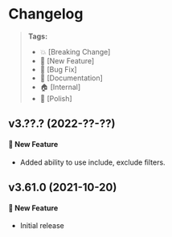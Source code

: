 Changelog
=========

> **Tags:**
> - :boom:       [Breaking Change]
> - :rocket:     [New Feature]
> - :bug:        [Bug Fix]
> - :memo:       [Documentation]
> - :house:      [Internal]
> - :nail_care:  [Polish]

## v3.??.? (2022-??-??)

#### :rocket: New Feature

* Added ability to use include, exclude filters.


## v3.61.0 (2021-10-20)

#### :rocket: New Feature

* Initial release
